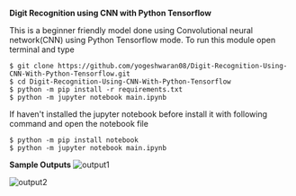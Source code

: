 **Digit Recognition using CNN with Python Tensorflow**

This is a beginner friendly model done using Convolutional neural network(CNN) using Python Tensorflow mode.
To run this module open terminal and type

```
$ git clone https://github.com/yogeshwaran08/Digit-Recognition-Using-CNN-With-Python-Tensorflow.git
$ cd Digit-Recognition-Using-CNN-With-Python-Tensorflow
$ python -m pip install -r requirements.txt
$ python -m jupyter notebook main.ipynb
```

If haven't installed the jupyter notebook before install it with following command and open the notebook file

```
$ python -m pip install notebook
$ python -m jupyter notebook main.ipynb
```

**Sample Outputs**
![output1](https://github.com/yogeshwaran08/Digit-Recognition-Using-CNN-With-Python-Tensorflow/assets/85753695/3d123647-ec1c-4979-99a5-d7fa5d4be829)

![output2](https://github.com/yogeshwaran08/Digit-Recognition-Using-CNN-With-Python-Tensorflow/assets/85753695/bb9afcc3-0098-49b2-9e5f-5b9fd2670ef7)
